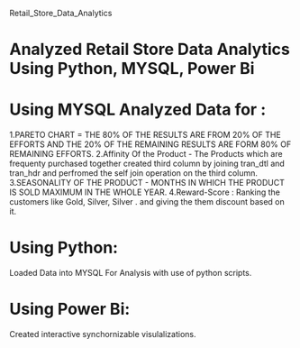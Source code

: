 Retail_Store_Data_Analytics 

# Analyzed Retail Store Data Analytics Using Python, MYSQL, Power Bi 

# Using MYSQL Analyzed Data for : 
1.PARETO CHART = THE 80% OF THE RESULTS ARE FROM 20% OF THE EFFORTS AND THE 20% OF THE REMAINING 
RESULTS ARE FORM 80% OF REMAINING EFFORTS.
2.Affinity Of the Product - The Products which are frequenty purchased together created third
  column by joining tran_dtl and tran_hdr and perfromed the self join operation on the third column.
3.SEASONALITY OF THE PRODUCT - MONTHS IN WHICH THE PRODUCT IS SOLD MAXIMUM IN THE WHOLE YEAR.
4.Reward-Score : Ranking the customers like Gold, Silver, Silver . and giving the them 
  discount based on it.

# Using Python: 
Loaded Data into MYSQL For Analysis with use of python scripts.

# Using Power Bi:
Created interactive synchornizable visulalizations.


